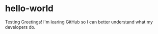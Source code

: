 # hello-world
Testing 
Greetings!
I'm learing GitHub so I can better understand what my developers do. 
